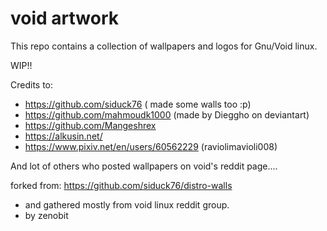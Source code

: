 # void artwork
This repo contains a collection of wallpapers and logos for Gnu/Void linux.

WIP!!

Credits to:
- https://github.com/siduck76 ( made some walls too :p)
- https://github.com/mahmoudk1000 (made by Dieggho on deviantart)
- https://github.com/Mangeshrex
- https://alkusin.net/
- https://www.pixiv.net/en/users/60562229 (raviolimavioli008)

And lot of others who posted wallpapers on void's reddit page....

forked from: https://github.com/siduck76/distro-walls
- and gathered mostly from void linux reddit group.
- by zenobit

